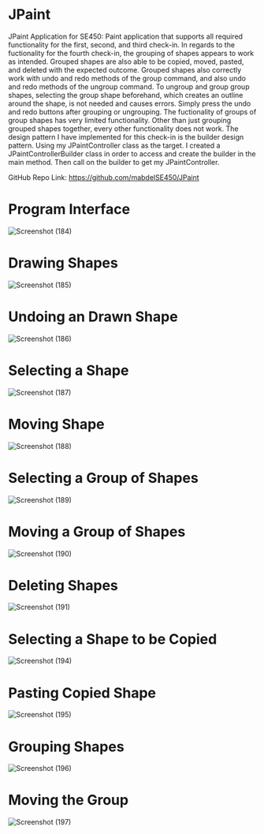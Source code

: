 # JPaint
JPaint Application for SE450:
Paint application that supports all required functionality for the first, second, and third check-in. In regards to the fuctionality for the fourth check-in, the grouping of shapes appears to work as intended. Grouped shapes are also
able to be copied, moved, pasted, and deleted with the expected outcome. Grouped shapes also correctly work with undo and redo methods of the group command, and also undo and redo methods of the ungroup command. To ungroup and group group shapes, selecting the group shape beforehand, which creates an outline around the shape, is not needed and causes errors. Simply press the undo and redo buttons after grouping or ungrouping. The fuctionality of groups of group shapes has very limited functionality. Other than just grouping grouped shapes together, every other functionality does not work. The design pattern I have implemented for this check-in is the builder design pattern. Using my JPaintController class as the target. I created a JPaintControllerBuilder class in order to access and create the builder in the main method. Then call on the builder to get my JPaintController.

GitHub Repo Link:
https://github.com/mabdelSE450/JPaint

# Program Interface
![Screenshot (184)](https://github.com/mabdelsPROJECTS/JPaint/assets/137844707/a081165c-743e-4ab8-b31d-9c8b42396dda)

# Drawing Shapes
![Screenshot (185)](https://github.com/mabdelsPROJECTS/JPaint/assets/137844707/2d4f9674-c551-4537-8d29-d125ef996c98)

# Undoing an Drawn Shape
![Screenshot (186)](https://github.com/mabdelsPROJECTS/JPaint/assets/137844707/b4f96670-02b2-4299-b24f-a3233d159006)

# Selecting a Shape
![Screenshot (187)](https://github.com/mabdelsPROJECTS/JPaint/assets/137844707/a16bbeb8-fc30-43d2-b55c-a41f7ad6bcc3)

# Moving Shape
![Screenshot (188)](https://github.com/mabdelsPROJECTS/JPaint/assets/137844707/162adde0-487a-4886-ae33-0e02fb2c0366)

# Selecting a Group of Shapes
![Screenshot (189)](https://github.com/mabdelsPROJECTS/JPaint/assets/137844707/85e3842e-8d23-4bd9-859e-be687c6b1fb0)

# Moving a Group of Shapes
![Screenshot (190)](https://github.com/mabdelsPROJECTS/JPaint/assets/137844707/fdc03579-f9ae-48c6-b7ce-d763177bf6e1)

# Deleting Shapes
![Screenshot (191)](https://github.com/mabdelsPROJECTS/JPaint/assets/137844707/06a5a195-2c07-43ea-8c76-39ec15ff7694)

# Selecting a Shape to be Copied
![Screenshot (194)](https://github.com/mabdelsPROJECTS/JPaint/assets/137844707/0c9dab4d-1a56-4be3-952b-a85cead9aa11)

# Pasting Copied Shape
![Screenshot (195)](https://github.com/mabdelsPROJECTS/JPaint/assets/137844707/4f6019f2-0d59-4034-850c-17ece29c7e06)

# Grouping Shapes
![Screenshot (196)](https://github.com/mabdelsPROJECTS/JPaint/assets/137844707/cdf77781-a3b7-4e27-9597-b2c7b941ccb3)

# Moving the Group
![Screenshot (197)](https://github.com/mabdelsPROJECTS/JPaint/assets/137844707/9b688e88-461d-4663-8c99-60db3550d740)








